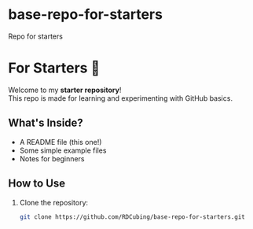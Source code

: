 # base-repo-for-starters
Repo for starters

# For Starters 🚀

Welcome to my **starter repository**!  
This repo is made for learning and experimenting with GitHub basics.

## What's Inside?
- A README file (this one!)
- Some simple example files
- Notes for beginners

## How to Use
1. Clone the repository:
   ```bash
   git clone https://github.com/RDCubing/base-repo-for-starters.git
